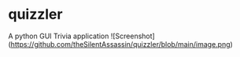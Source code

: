 # quizzler
A python GUI Trivia application
![Screenshot] (https://github.com/theSilentAssassin/quizzler/blob/main/image.png)
